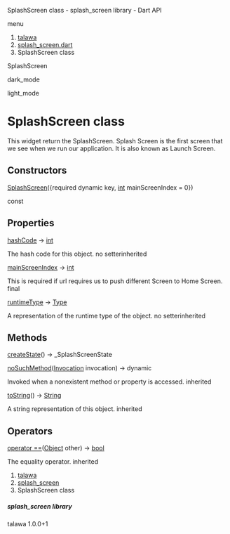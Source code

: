 




SplashScreen class - splash\_screen library - Dart API







menu

1. [talawa](../index.html)
2. [splash\_screen.dart](../file-___home_harshil_Desktop_open-source_palisadoes_talawa_lib_splash_screen/)
3. SplashScreen class

SplashScreen


dark\_mode

light\_mode




# SplashScreen class


This widget return the SplashScreen. Splash Screen is the first screen that we see when we run our application. It is also known as Launch Screen.


## Constructors

[SplashScreen](../file-___home_harshil_Desktop_open-source_palisadoes_talawa_lib_splash_screen/SplashScreen/SplashScreen.html)({required dynamic key, [int](https://api.flutter.dev/flutter/dart-core/int-class.html) mainScreenIndex = 0})

const



## Properties

[hashCode](https://api.flutter.dev/flutter/dart-core/Object/hashCode.html)
→ [int](https://api.flutter.dev/flutter/dart-core/int-class.html)

The hash code for this object.
no setterinherited

[mainScreenIndex](../file-___home_harshil_Desktop_open-source_palisadoes_talawa_lib_splash_screen/SplashScreen/mainScreenIndex.html)
→ [int](https://api.flutter.dev/flutter/dart-core/int-class.html)

This is required if url requires us to push different Screen to Home Screen.
final

[runtimeType](https://api.flutter.dev/flutter/dart-core/Object/runtimeType.html)
→ [Type](https://api.flutter.dev/flutter/dart-core/Type-class.html)

A representation of the runtime type of the object.
no setterinherited



## Methods

[createState](../file-___home_harshil_Desktop_open-source_palisadoes_talawa_lib_splash_screen/SplashScreen/createState.html)()
→ \_SplashScreenState



[noSuchMethod](https://api.flutter.dev/flutter/dart-core/Object/noSuchMethod.html)([Invocation](https://api.flutter.dev/flutter/dart-core/Invocation-class.html) invocation)
→ dynamic


Invoked when a nonexistent method or property is accessed.
inherited

[toString](https://api.flutter.dev/flutter/dart-core/Object/toString.html)()
→ [String](https://api.flutter.dev/flutter/dart-core/String-class.html)


A string representation of this object.
inherited



## Operators

[operator ==](https://api.flutter.dev/flutter/dart-core/Object/operator_equals.html)([Object](https://api.flutter.dev/flutter/dart-core/Object-class.html) other)
→ [bool](https://api.flutter.dev/flutter/dart-core/bool-class.html)


The equality operator.
inherited



 


1. [talawa](../index.html)
2. [splash\_screen](../file-___home_harshil_Desktop_open-source_palisadoes_talawa_lib_splash_screen/)
3. SplashScreen class

##### splash\_screen library





talawa
1.0.0+1






